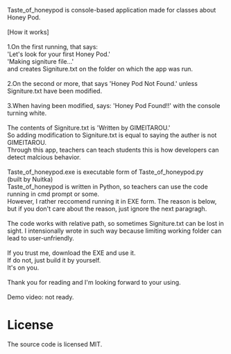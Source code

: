 Taste_of_honeypod is console-based application made for classes about Honey Pod.<br>
<br>
[How it works]<br>
<br>
1.On the first running, that says:<br>
'Let's look for your first Honey Pod.'<br>
'Making signiture file...'<br>
and creates Signiture.txt on the folder on which the app was run.<br>
<br>
2.On the second or more, that says 'Honey Pod Not Found.' unless Signiture.txt have been modified.<br>
<br>
3.When having been modified, says:
'Honey Pod Found!!' with the console turning white.<br>
<br>
The contents of Signiture.txt is 'Written by GIMEITAROU.'<br>
So adding modification to Signiture.txt is equal to saying the auther is not GIMEITAROU.<br>
Through this app, teachers can teach students this is how developers can detect malcious behavior.<br>
<br>
Taste_of_honeypod.exe is executable form of Taste_of_honeypod.py<br>
(built by Nuitka)<br>
Taste_of_honeypod is written in Python, so teachers can use the code running in cmd prompt or some.<br>
However, I rather reccomend running it in EXE form. The reason is below, but if you don't care about the reason, just ignore the next paragragh.<br>
<br>
The code works with relative path, so sometimes Signiture.txt can be lost in sight. I intensionally wrote in such way because limiting working folder can lead to user-unfriendly.<br>
<br>
If you trust me, download the EXE and use it.<br>
If do not, just build it by yourself.<br>
It's on you.<br>
<br>
Thank you for reading and I'm looking forward to your using.
<br>
<br>
Demo video: not ready.<br>

# License
The source code is licensed MIT.